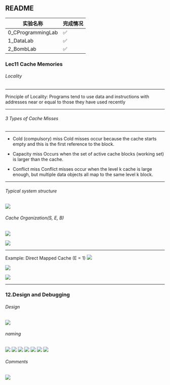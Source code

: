 ## README

|实验名称|完成情况|
|-|-|
|0_CProgrammingLab|✅|
|1_DataLab|✅|
|2_BombLab|✅|



### Lec11 Cache Memories
###### Locality

---

Principle of Locality: Programs tend to use data and instructions with addresses near or equal to those they have used recently

---

###### 3 Types of Cache Misses
---

* Cold (compulsory) miss
Cold misses occur because the cache starts empty and this is the first reference to the block.

* Capacity miss
Occurs when the set of active cache blocks (working set) is larger than the cache.

* Conflict miss
Conflict misses occur when the level k cache is large enough, but multiple data objects all map to the same level k block.

---

###### Typical system structure
![](./Images/1.png)


###### Cache Organization(S, E, B)
![](./Images/2.png)

![](./Images/3.png)

---

Example: Direct Mapped Cache (E = 1)
![](./Images/4.png)

![](./Images/5.png)

![](./Images/6.png)

---


### 12.Design and Debugging
###### Design

![](./Images/7.png)


###### naming 
![](./Images/8.png)
![](./Images/9.png)
![](./Images/10.png)
![](./Images/11.png)
![](./Images/12.png)
![](./Images/13.png)
![](./Images/14.png)

###### Comments
![](./Images/15.png)


